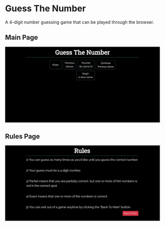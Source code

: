 # Guess The Number
A 4-digit number guessing game that can be played through the browser. 

## Main Page
![Main Page](https://github.com/tedecast/Guess-The-Number/blob/main/Screenshots/main_page.jpg?raw=true)


## Rules Page
![Rules Page](https://github.com/tedecast/Guess-The-Number/blob/main/Screenshots/rules_page.jpg?raw=true)
